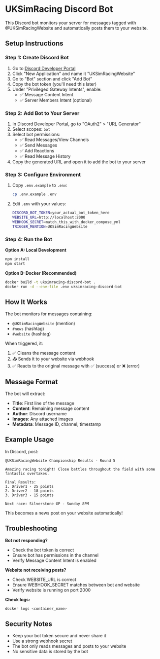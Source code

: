 # UKSimRacing Discord Bot

This Discord bot monitors your server for messages tagged with @UKSimRacingWebsite and automatically posts them to your website.

## Setup Instructions

### Step 1: Create Discord Bot

1. Go to [Discord Developer Portal](https://discord.com/developers/applications)
2. Click "New Application" and name it "UKSimRacingWebsite"
3. Go to "Bot" section and click "Add Bot"
4. Copy the bot token (you'll need this later)
5. Under "Privileged Gateway Intents", enable:
   - ✅ Message Content Intent
   - ✅ Server Members Intent (optional)

### Step 2: Add Bot to Your Server

1. In Discord Developer Portal, go to "OAuth2" > "URL Generator"
2. Select scopes: `bot`
3. Select bot permissions:
   - ✅ Read Messages/View Channels
   - ✅ Send Messages
   - ✅ Add Reactions
   - ✅ Read Message History
4. Copy the generated URL and open it to add the bot to your server

### Step 3: Configure Environment

1. Copy `.env.example` to `.env`:
   ```bash
   cp .env.example .env
   ```

2. Edit `.env` with your values:
   ```bash
   DISCORD_BOT_TOKEN=your_actual_bot_token_here
   WEBSITE_URL=http://localhost:2000
   WEBHOOK_SECRET=match_this_with_docker_compose_yml
   TRIGGER_MENTION=UKSimRacingWebsite
   ```

### Step 4: Run the Bot

**Option A: Local Development**
```bash
npm install
npm start
```

**Option B: Docker (Recommended)**
```bash
docker build -t uksimracing-discord-bot .
docker run -d --env-file .env uksimracing-discord-bot
```

## How It Works

The bot monitors for messages containing:
- `@UKSimRacingWebsite` (mention)
- `#news` (hashtag)
- `#website` (hashtag)

When triggered, it:
1. ✅ Cleans the message content
2. 📤 Sends it to your website via webhook
3. ✅ Reacts to the original message with ✅ (success) or ❌ (error)

## Message Format

The bot will extract:
- **Title**: First line of the message
- **Content**: Remaining message content
- **Author**: Discord username
- **Images**: Any attached images
- **Metadata**: Message ID, channel, timestamp

## Example Usage

In Discord, post:
```
@UKSimRacingWebsite Championship Results - Round 5

Amazing racing tonight! Close battles throughout the field with some fantastic overtakes. 

Final Results:
1. Driver1 - 25 points
2. Driver2 - 18 points  
3. Driver3 - 15 points

Next race: Silverstone GP - Sunday 8PM
```

This becomes a news post on your website automatically!

## Troubleshooting

**Bot not responding?**
- Check the bot token is correct
- Ensure bot has permissions in the channel
- Verify Message Content Intent is enabled

**Website not receiving posts?**
- Check WEBSITE_URL is correct
- Ensure WEBHOOK_SECRET matches between bot and website
- Verify website is running on port 2000

**Check logs:**
```bash
docker logs <container_name>
```

## Security Notes

- Keep your bot token secure and never share it
- Use a strong webhook secret
- The bot only reads messages and posts to your website
- No sensitive data is stored by the bot